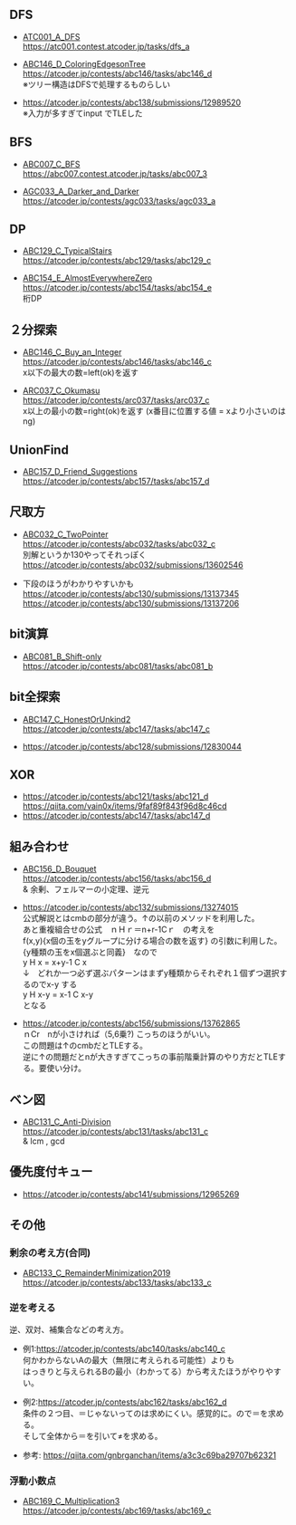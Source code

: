 ## DFS

* [ATC001_A_DFS](/ATC001_A_DFS.py)  
https://atc001.contest.atcoder.jp/tasks/dfs_a  

* [ABC146_D_ColoringEdgesonTree](ABC146_D_ColoringEdgesonTree.py)  
https://atcoder.jp/contests/abc146/tasks/abc146_d  
※ツリー構造はDFSで処理するものらしい

* https://atcoder.jp/contests/abc138/submissions/12989520  
※入力が多すぎてinput でTLEした  



## BFS

* [ABC007_C_BFS](/ABC007_C_BFS.py)  
https://abc007.contest.atcoder.jp/tasks/abc007_3

* [AGC033_A_Darker_and_Darker](/AGC033_A_Darker_and_Darker.py)  
https://atcoder.jp/contests/agc033/tasks/agc033_a

## DP

* [ABC129_C_TypicalStairs](/ABC129_C_TypicalStairs.py)  
https://atcoder.jp/contests/abc129/tasks/abc129_c

* [ABC154_E_AlmostEverywhereZero](/ABC154_E_AlmostEverywhereZero.py)  
https://atcoder.jp/contests/abc154/tasks/abc154_e  
桁DP

## ２分探索

* [ABC146_C_Buy_an_Integer](/ABC146_C_Buy_an_Integer.py)  
https://atcoder.jp/contests/abc146/tasks/abc146_c  
x以下の最大の数=left(ok)を返す

* [ARC037_C_Okumasu](/ARC037_C_Okumasu.py)  
https://atcoder.jp/contests/arc037/tasks/arc037_c  
x以上の最小の数=right(ok)を返す (x番目に位置する値 = xより小さいのはng)

## UnionFind

* [ABC157_D_Friend_Suggestions](/ABC157_D_Friend_Suggestions.py)  
https://atcoder.jp/contests/abc157/tasks/abc157_d

## 尺取方
* [ABC032_C_TwoPointer](/ABC032_C_TwoPointer.py)  
https://atcoder.jp/contests/abc032/tasks/abc032_c  
別解というか130やってそれっぽく  
https://atcoder.jp/contests/abc032/submissions/13602546

* 下段のほうがわかりやすいかも  
https://atcoder.jp/contests/abc130/submissions/13137345  
https://atcoder.jp/contests/abc130/submissions/13137206  

## bit演算

* [ABC081_B_Shift-only](/ABC081_B_Shift-only.py)  
https://atcoder.jp/contests/abc081/tasks/abc081_b

## bit全探索

* [ABC147_C_HonestOrUnkind2](/ABC147_C_HonestOrUnkind2.py)  
https://atcoder.jp/contests/abc147/tasks/abc147_c  

* https://atcoder.jp/contests/abc128/submissions/12830044  

## XOR
* https://atcoder.jp/contests/abc121/tasks/abc121_d  
https://qiita.com/vain0x/items/9faf89f843f96d8c46cd  
* https://atcoder.jp/contests/abc147/tasks/abc147_d  


## 組み合わせ

* [ABC156_D_Bouquet](/ABC156_D_Bouquet.py)  
https://atcoder.jp/contests/abc156/tasks/abc156_d  
& 余剰、フェルマーの小定理、逆元

* https://atcoder.jp/contests/abc132/submissions/13274015  
公式解説とはcmbの部分が違う。↑の以前のメソッドを利用した。  
あと重複組合せの公式　ｎＨｒ＝n+r-1Cｒ　の考えを  
f(x,y){x個の玉をyグループに分ける場合の数を返す} の引数に利用した。  
{y種類の玉をx個選ぶと同義}　なので  
y H x = x+y-1 C x  
↓　どれか一つ必ず選ぶパターンはまずy種類からそれぞれ１個ずつ選択するのでx-y する  
y H x-y  = x-1 C x-y  
となる

* https://atcoder.jp/contests/abc156/submissions/13762865  
ｎCr　nが小さければ（5,6乗?) こっちのほうがいい。  
この問題は↑のcmbだとTLEする。  
逆に↑の問題だとnが大きすぎてこっちの事前階乗計算のやり方だとTLEする。要使い分け。  

## ベン図

* [ABC131_C_Anti-Division](/ABC131_C_Anti-Division.py)  
https://atcoder.jp/contests/abc131/tasks/abc131_c  
& lcm , gcd 

## 優先度付キュー

* https://atcoder.jp/contests/abc141/submissions/12965269


## その他

### 剰余の考え方(合同)
* [ABC133_C_RemainderMinimization2019](/ABC133_C_RemainderMinimization2019.py)  
https://atcoder.jp/contests/abc133/tasks/abc133_c


### 逆を考える

逆、双対、補集合などの考え方。

* 例1:https://atcoder.jp/contests/abc140/tasks/abc140_c  
何かわからないAの最大（無限に考えられる可能性）よりも  
はっきりと与えられるBの最小（わかってる）から考えたほうがやりやすい。

* 例2:https://atcoder.jp/contests/abc162/tasks/abc162_d  
条件の２つ目、＝じゃないってのは求めにくい。感覚的に。ので＝を求める。  
そして全体から＝を引いて≠を求める。

* 参考:
https://qiita.com/gnbrganchan/items/a3c3c69ba29707b62321


### 浮動小数点

* [ABC169_C_Multiplication3](/ABC169_C_Multiplication3.py)  
https://atcoder.jp/contests/abc169/tasks/abc169_c  
